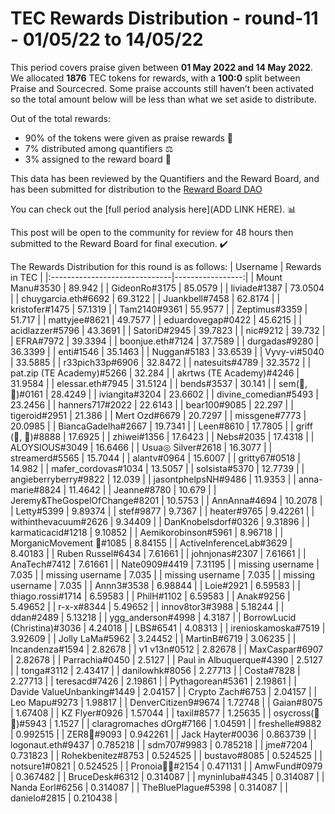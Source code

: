 
# TEC Rewards Distribution - round-11  - 01/05/22 to 14/05/22
This period covers praise given between **01 May 2022 and 14 May 2022**. We allocated **1876** TEC tokens for rewards, with a **100:0** split between Praise and Sourcecred. Some praise accounts still haven’t been activated so the total amount below will be less than what we set aside to distribute.

Out of the total rewards:

* 90% of the tokens were given as praise rewards :pray:
* 7% distributed among quantifiers :balance_scale:
* 3% assigned to the reward board :memo:

This data has been reviewed by the Quantifiers and the Reward Board, and has been submitted for distribution to the [Reward Board DAO](https://xdai.aragon.blossom.software/#/rewardboardtec/)


You can check out the [full period analysis here](ADD LINK HERE). :bar_chart:

This post will be open to the community for review for 48 hours then submitted to the Reward Board for final execution. :heavy_check_mark:

The Rewards Distribution for this round is as follows:
| Username                      |   Rewards in TEC |
|:------------------------------|-----------------:|
| Mount Manu#3530               |        89.942    |
| GideonRo#3175                 |        85.0579   |
| liviade#1387                  |        73.0504   |
| chuygarcia.eth#6692           |        69.3122   |
| Juankbell#7458                |        62.8174   |
| kristofer#1475                |        57.1319   |
| Tam2140#9361                  |        55.9577   |
| Zeptimus#3359                 |        51.717    |
| mattyjee#8621                 |        49.7577   |
| eduardovegap#0422             |        45.6215   |
| acidlazzer#5796               |        43.3691   |
| SatoriD#2945                  |        39.7823   |
| nic#9212                      |        39.732    |
| EFRA#7972                     |        39.3394   |
| boonjue.eth#7124              |        37.7589   |
| durgadas#9280                 |        36.3399   |
| enti#1546                     |        35.1463   |
| Nuggan#5183                   |        33.6539   |
| Vyvy-vi#5040                  |        33.5885   |
| r33pich33p#6906               |        32.8472   |
| natesuits#4789                |        32.3572   |
| pat.zip (TE Academy)#5266     |        32.284    |
| akrtws (TE Academy)#4246      |        31.9584   |
| elessar.eth#7945              |        31.5124   |
| bends#3537                    |        30.141    |
| sem(🌸,🐝)#0161               |        28.4249   |
| iviangita#3204                |        23.6602   |
| divine_comedian#5493          |        23.2456   |
| hanners717#2022               |        22.6143   |
| bear100#9085                  |        22.297    |
| tigeroid#2951                 |        21.386    |
| Mert Ozd#6679                 |        20.7297   |
| missgene#7773                 |        20.0985   |
| BiancaGadelha#2667            |        19.7341   |
| Leen#8610                     |        17.7805   |
| griff (💜, 💜)#8888           |        17.6925   |
| zhiwei#1356                   |        17.6423   |
| Nebs#2035                     |        17.4318   |
| ALOYSIOUS#3049                |        16.6466   |
| Usua◎ Silver#2618             |        16.3077   |
| streamerd#5565                |        15.7044   |
| alantv#0964                   |        15.6007   |
| gritty67#0518                 |        14.982    |
| mafer_cordovas#1034           |        13.5057   |
| solsista#5370                 |        12.7739   |
| angieberryberry#9822          |        12.039    |
| jasontphelpsNH#9486           |        11.9353   |
| anna-marie#8824               |        11.4642   |
| Jeanne#8780                   |        10.679    |
| Jeremy&TheGospelOfChange#8201 |        10.5753   |
| AnnAnna#4694                  |        10.2078   |
| Letty#5399                    |         9.89374  |
| stef#9877                     |         9.7367   |
| heater#9765                   |         9.42261  |
| withinthevacuum#2626          |         9.34409  |
| DanKnobelsdorf#0326           |         9.31896  |
| karmaticacid#1218             |         9.10852  |
| Aemikorobinson#5961           |         8.96718  |
| MorganicMovement 🍄#1085      |         8.84155  |
| ActiveInferenceLab#3629       |         8.40183  |
| Ruben Russel#6434             |         7.61661  |
| johnjonas#2307                |         7.61661  |
| AnaTech#7412                  |         7.61661  |
| Nate0909#4419                 |         7.31195  |
| missing username              |         7.035    |
| missing username              |         7.035    |
| missing username              |         7.035    |
| missing username              |         7.035    |
| Annn3#3538                    |         6.98844  |
| Loie#2921                     |         6.59583  |
| thiago.rossi#1714             |         6.59583  |
| PhilH#1102                    |         6.59583  |
| Anak#9256                     |         5.49652  |
| r-x-x#8344                    |         5.49652  |
| innov8tor3#3988               |         5.18244  |
| ddan#2489                     |         5.13218  |
| ygg_anderson#4998             |         4.3187   |
| BorrowLucid (Christina)#3036  |         4.24018  |
| LBS#6541                      |         4.08313  |
| irenioskamoska#7519           |         3.92609  |
| Jolly LaMa#5962               |         3.24452  |
| MartinB#6719                  |         3.06235  |
| Incandenza#1594               |         2.82678  |
| v1 v13n#0512                  |         2.82678  |
| MaxCaspar#6907                |         2.82678  |
| Parrachia#0450                |         2.5127   |
| Paul in Albuquerque#4390      |         2.5127   |
| tonga#3112                    |         2.43417  |
| danilowhk#8056                |         2.27713  |
| Costa#7828                    |         2.27713  |
| teresacd#7426                 |         2.19861  |
| Pythagorean#5361              |         2.19861  |
| Davide  ValueUnbanking#1449  |         2.04157  |
| Crypto Zach#6753              |         2.04157  |
| Leo Mapu#9273                 |         1.98817  |
| DenverCitizen9#9674           |         1.72748  |
| Gaian#8075                    |         1.67408  |
| KZ Flyer#0926                 |         1.57044  |
| taxil#8577                    |         1.25635  |
| osycross(🦎🦎)#5943           |         1.1527   |
| claragromaches  dOrg#7166    |         1.04591  |
| freshelle#9882                |         0.992515 |
| ZER8🧠#9093                   |         0.942261 |
| Jack Hayter#0036              |         0.863739 |
| logonaut.eth#9437             |         0.785218 |
| sdm707#9983                   |         0.785218 |
| jme#7204                      |         0.731823 |
| Rohekbenitez#8753             |         0.524525 |
| bustavo#8085                  |         0.524525 |
| notsure1#0821                 |         0.524525 |
| Pronoia🐙🦘#2154              |         0.471131 |
| AmwFund#0979                  |         0.367482 |
| BruceDesk#6312                |         0.314087 |
| myninluba#4345                |         0.314087 |
| Nanda Eorl#6256               |         0.314087 |
| TheBluePlague#5398            |         0.314087 |
| danielo#2815                  |         0.210438 |
